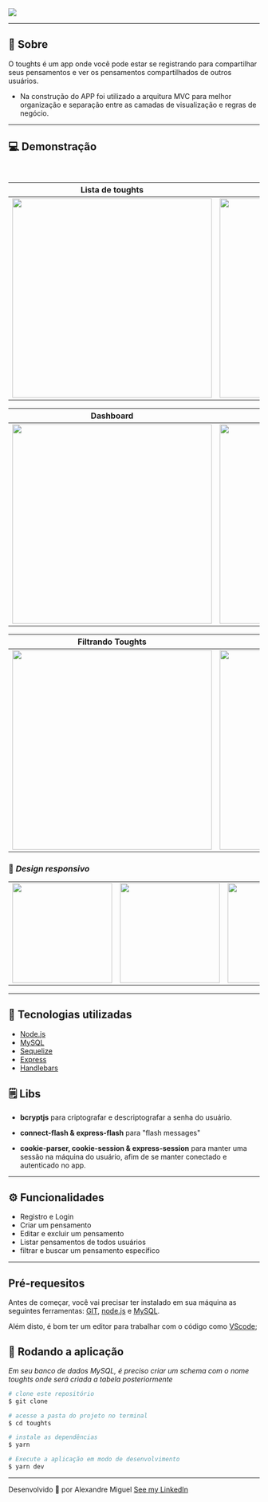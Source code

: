 <img src="https://i.ibb.co/1TQTrtv/Screenshot-1.png">

---

## **📑 Sobre**

<p>O toughts é um app onde você pode estar se registrando para compartilhar seus pensamentos e ver os pensamentos compartilhados de outros usuários.<br>

- Na construção do APP foi utilizado a arquitura MVC para melhor organização e separação entre as camadas de visualização e regras de negócio.<br>

---

## **💻 Demonstração**

<br>
  
| Lista de toughts  | Criando toughts |
|----------|----------|
| <img width="400px" src="https://cdn.discordapp.com/attachments/922557394419056671/950781977953468467/toughts.png"> |  <img width="400px" src="https://cdn.discordapp.com/attachments/922557394419056671/950781978200903761/create-toughts.png">

| Dashboard                                                                                                            | Dashboard                                                                                                                  |
| -------------------------------------------------------------------------------------------------------------------- | -------------------------------------------------------------------------------------------------------------------------- |
| <img width="400px" src="https://cdn.discordapp.com/attachments/922557394419056671/950781978410623026/dashboard.png"> | <img width="400px" src="https://cdn.discordapp.com/attachments/922557394419056671/950781978590982204/empty-dashboard.png"> |

| Filtrando Toughts                                                                                                         | Registro de usuário                                                                                                 |
| ------------------------------------------------------------------------------------------------------------------------- | ------------------------------------------------------------------------------------------------------------------- |
| <img width="400px" src="https://cdn.discordapp.com/attachments/922557394419056671/950781978955907122/filter-toughts.png"> | <img width="400px" src="https://cdn.discordapp.com/attachments/922557394419056671/950781979689881660/register.png"> |

### 📲 _Design responsivo_

|                                                                                                                             |                                                                                                                         |                                                                                                                            |                                                                                                                           |
| --------------------------------------------------------------------------------------------------------------------------- | ----------------------------------------------------------------------------------------------------------------------- | -------------------------------------------------------------------------------------------------------------------------- | ------------------------------------------------------------------------------------------------------------------------- |
| <img width="200px" src="https://cdn.discordapp.com/attachments/922557394419056671/950782007212933160/mobile-dashboard.png"> | <img width="200px" src="https://cdn.discordapp.com/attachments/922557394419056671/950782007376490537/mobile-login.png"> | <img width="200px" src="https://cdn.discordapp.com/attachments/922557394419056671/950782007598776350/mobile-register.png"> | <img width="200px" src="https://cdn.discordapp.com/attachments/922557394419056671/950782008009822298/mobile-toughts.png"> |

---

## 🚀 Tecnologias utilizadas

- [Node.js](https://nodejs.org/en/)
- [MySQL](https://www.mysql.com/)
- [Sequelize](https://sequelize.org/)
- [Express](https://expressjs.com/)
- [Handlebars](https://handlebarsjs.com/)

## 🗒️ Libs

- **bcryptjs** para criptografar e descriptografar a senha do usuário.

- **connect-flash & express-flash** para "flash messages"

- **cookie-parser, cookie-session & express-session** para manter uma sessão na máquina do usuário, afim de se manter conectado e autenticado no app.

---

## ⚙️ Funcionalidades

- Registro e Login
- Criar um pensamento
- Editar e excluir um pensamento
- Listar pensamentos de todos usuários
- filtrar e buscar um pensamento específico

---

## Pré-requesitos

Antes de começar, você vai precisar ter instalado em sua máquina as seguintes ferramentas:
[GIT](https://git-scm.com/), [node.js](https://nodejs.org/en/) e [MySQL](https://www.mysql.com/).

Além disto, é bom ter um editor para trabalhar com o código como [VScode](https://code.visualstudio.com/);

## 🎲 Rodando a aplicação

_Em seu banco de dados MySQL, é preciso criar um schema com o nome toughts onde será criada a tabela posteriormente_

```bash
# clone este repositório
$ git clone

# acesse a pasta do projeto no terminal
$ cd toughts

# instale as dependências
$ yarn

# Execute a aplicação em modo de desenvolvimento
$ yarn dev

```

---

Desenvolvido 💜 por Alexandre Miguel [See my LinkedIn](https://www.linkedin.com/in/alexandre-miguel-6969b6209/)
